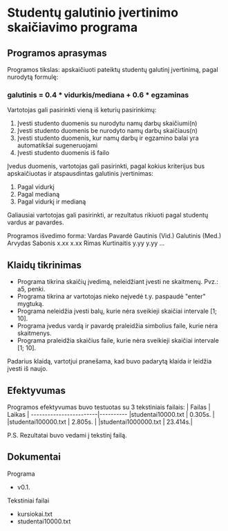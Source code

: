 # Studentų galutinio įvertinimo skaičiavimo programa
## Programos aprasymas
Programos tikslas: apskaičiuoti pateiktų studentų galutinį įvertinimą, pagal nurodytą formulę:
### galutinis = 0.4 * vidurkis/mediana + 0.6 * egzaminas

Vartotojas gali pasirinkti vieną iš keturių pasirinkimų:
1. Įvesti studento duomenis su nurodytu namų darbų skaičiumi(n)
2. Įvesti studento duomenis be nurodyto namų darbų skaičiaus(n)
3. Įvesti studento duomenis, kur namų darbų ir egzamino balai yra automatikšai sugeneruojami
4. Įvesti studento duomenis iš failo

Įvedus duomenis, vartotojas gali pasirinkti, pagal kokius kriterijus bus apskaičiuotas ir atspausdintas galutinis įvertinimas:
1. Pagal vidurkį
2. Pagal medianą
3. Pagal vidurkį ir medianą

Galiausiai vartotojas gali pasirinkti, ar rezultatus rikiuoti pagal studentų vardus ar pavardes.

Programos išvedimo forma:
Vardas  Pavardė      Gautinis (Vid.)  Galutinis (Med.)
Arvydas Sabonis      x.xx             x.xx
Rimas   Kurtinaitis  y.yy             y.yy
...

## Klaidų tikrinimas
- Programa tikrina skaičių įvedimą, neleidžiant įvesti ne skaitmenų. Pvz.: a5, penki.
- Programa tikrina ar vartotojas nieko neįvedė t.y. paspaudė "enter" mygtuką.
- Programa neleidžia įvesti balų, kurie nėra sveikieji skaičiai intervale [1; 10].
- Programa įvedus vardą ir pavardę praleidžia simbolius faile, kurie nėra skaitmenys.
- Programa praleidžia skaičius faile, kurie nėra sveikieji skaičiai intervale [1; 10].

Padarius klaidą, vartotjui pranešama, kad buvo padarytą klaida ir leidžia įvesti iš naujo.

## Efektyvumas
Programos efektyvumas buvo testuotas su 3 tekstiniais failais:
|         Failas        |  Laikas  |
------------------------|----------
|studentai10000.txt     |  0.305s. |
|studentai100000.txt    |  2.805s. |
|studentai1000000.txt   |  23.414s.|

P.S. Rezultatai buvo vedami į tekstinį failą.

## Dokumentai

Programa
- v0.1.

Tekstiniai failai
- kursiokai.txt
- studentai10000.txt



